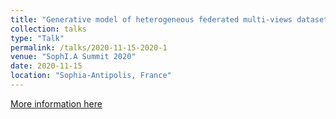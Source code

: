 ```yaml
---
title: "Generative model of heterogeneous federated multi-views datasets"
collection: talks
type: "Talk"
permalink: /talks/2020-11-15-2020-1
venue: "SophI.A Summit 2020"
date: 2020-11-15
location: "Sophia-Antipolis, France"
---
```


[More information here](https://univ-cotedazur.fr/events-uca/sophia-summit/sophia-summit-2020)
